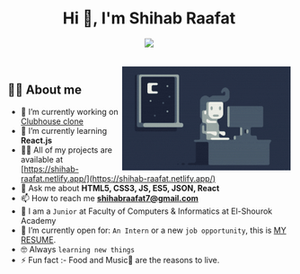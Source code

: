<h1 align="center">Hi 👋, I'm Shihab Raafat</h1>
<p align="center">
    <img src="https://readme-typing-svg.herokuapp.com?color=369C00&center=true&lines=Front-End+Developer;Freelancer+at+khamsat.com;React.js+%7C+ES6+%7C+Bootstrap+5"/>
</p>


<br>

<img alt="Night Coding" src="https://raw.githubusercontent.com/AVS1508/AVS1508/master/assets/Night-Coding.gif" align="right"/>


## :sassy_man:  About me
- 🔭 I’m currently working on [Clubhouse clone](https://club-house-shihab.netlify.app/)
- 🌱 I’m currently learning **React.js**
- 👨‍💻 All of my projects are available at [https://shihab-raafat.netlify.app/](https://shihab-raafat.netlify.app/)
- 💬 Ask me about **HTML5, CSS3, JS, ES5, JSON, React**
- 📫 How to reach me **shihabraafat7@gmail.com**
- :school: I am a `Junior` at Faculty of Computers & Informatics at El-Shourok Academy
- :thinking: I’m currently open for: `An Intern` or a new `job opportunity`, this is [MY RESUME](https://drive.google.com/file/d/1fINY5sx6PrWEHC8KJqBDvYyvA1fRSpdE/view).
- :nerd_face: Always `learning new things`
- ⚡ Fun fact :- Food and Music🎵 are the reasons to live.

<br>
